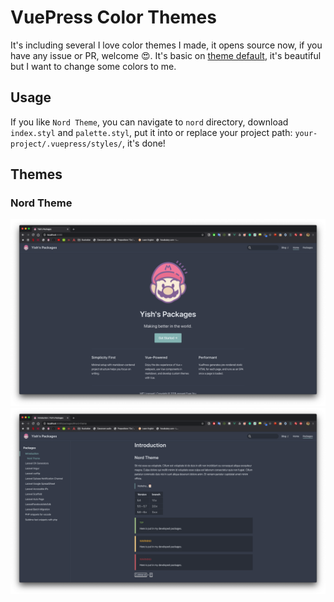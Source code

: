 # VuePress Color Themes
It's including several I love color themes I made, it opens source now, if you have any issue or PR, welcome 😍. 
It's basic on [theme default](https://github.com/vuejs/vuepress/tree/master/packages/%40vuepress/theme-default), it's beautiful but I want to change some colors to me.

## Usage
If you like `Nord Theme`, you can navigate to `nord` directory, download `index.styl` and `palette.styl`, put it into or replace your project path:
`your-project/.vuepress/styles/`, it's done!

## Themes
### Nord Theme
![nord](images/nord/cover.png)
![nord](images/nord/page.png)